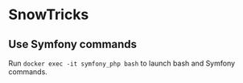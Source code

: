 # SnowTricks

##  Use Symfony commands

 Run `docker exec -it symfony_php bash` to launch bash and Symfony commands.